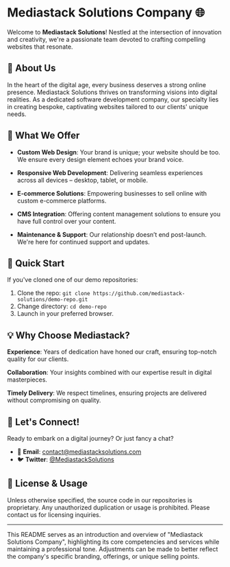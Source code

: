 # Mediastack Solutions Company 🌐

Welcome to **Mediastack Solutions**! Nestled at the intersection of innovation and creativity, we're a passionate team devoted to crafting compelling websites that resonate.

## 📌 About Us

In the heart of the digital age, every business deserves a strong online presence. Mediastack Solutions thrives on transforming visions into digital realities. As a dedicated software development company, our specialty lies in creating bespoke, captivating websites tailored to our clients' unique needs.

## 🌟 What We Offer

- **Custom Web Design**: Your brand is unique; your website should be too. We ensure every design element echoes your brand voice.
  
- **Responsive Web Development**: Delivering seamless experiences across all devices – desktop, tablet, or mobile.

- **E-commerce Solutions**: Empowering businesses to sell online with custom e-commerce platforms.

- **CMS Integration**: Offering content management solutions to ensure you have full control over your content.

- **Maintenance & Support**: Our relationship doesn’t end post-launch. We're here for continued support and updates.

## 🚀 Quick Start

If you've cloned one of our demo repositories:

1. Clone the repo: `git clone https://github.com/mediastack-solutions/demo-repo.git`
2. Change directory: `cd demo-repo`
3. Launch in your preferred browser.

## 💡 Why Choose Mediastack?

**Experience**: Years of dedication have honed our craft, ensuring top-notch quality for our clients.

**Collaboration**: Your insights combined with our expertise result in digital masterpieces.

**Timely Delivery**: We respect timelines, ensuring projects are delivered without compromising on quality.

## 🤝 Let's Connect!

Ready to embark on a digital journey? Or just fancy a chat?

- 📧 **Email**: contact@mediastacksolutions.com
- 🐦 **Twitter**: [@MediastackSolutions](https://twitter.com/MediastackSolutions)

## 📜 License & Usage

Unless otherwise specified, the source code in our repositories is proprietary. Any unauthorized duplication or usage is prohibited. Please contact us for licensing inquiries.

---

This README serves as an introduction and overview of "Mediastack Solutions Company", highlighting its core competencies and services while maintaining a professional tone. Adjustments can be made to better reflect the company's specific branding, offerings, or unique selling points.